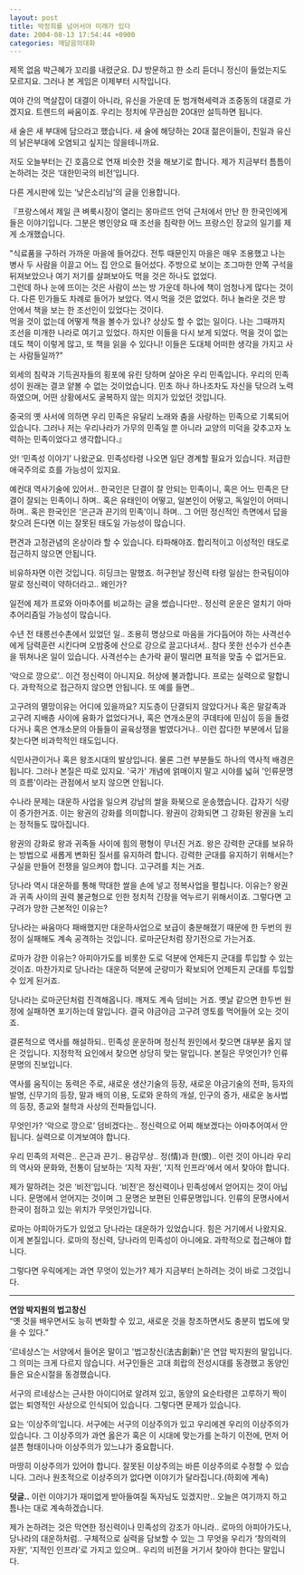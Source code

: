 ```yaml
---
layout: post
title: 박정희를 넘어서야 미래가 있다
date: 2004-08-13 17:54:44 +0900
categories: 깨달음의대화
---
```

 제목 없음 박근혜가 꼬리를 내렸군요. DJ 방문하고 한 소리 듣더니 정신이 들었는지도 모르지요. 그러나 본 게임은 이제부터 시작입니다. 
  
  
여야 간의 멱살잡이 대결이 아니라, 유신을 가운데 둔 범개혁세력과 조중동의 대결로 가겠지요. 트렌드의 싸움이죠. 우리는 정치에 무관심한 20대만 설득하면 됩니다.    
  
새 술은 새 부대에 담으라고 했습니다. 새 술에 해당하는 20대 젊은이들이, 친일과 유신의 낡은부대에 오염되고 싶지는 않을테니까요.    
  
저도 오늘부터는 긴 호흡으로 연재 비슷한 것을 해보기로 합니다. 제가 지금부터 틈틈이 논하려는 것은 ‘대한민국의 비전’입니다. 


  
  
다른 게시판에 있는 ‘낮은소리님’의 글을 인용합니다. 


    

    
          
  
『프랑스에서 제일 큰 벼룩시장이 열리는 몽마르뜨 언덕 근처에서 만난 한 한국인에게 들은 이야기입니다. 그분은 병인양요 때 조선을 침략한 어느 프랑스인 장교의 일기를 제게 소개했습니다.    
  
"식료품을 구하러 가까운 마을에 들어갔다. 전투 때문인지 마을은 매우 조용했고 나는 병사 두 사람을 이끌고 어느 집 안으로 들어섰다. 주방으로 보이는 조그마한 안쪽 구석을 뒤져보았으나 여기 저기를 살펴보아도 먹을 것은 하나도 없었다.   
그런데 하나 눈에 뜨이는 것은 사람이 쓰는 방 가운데 하나에 책이 엄청나게 많다는 것이다. 다른 민가들도 차례로 들어가 보았다. 역시 먹을 것은 없었다. 허나 놀라운 것은 방 안에서 책을 보는 한 조선인이 있었다는 것이다.   
먹을 것이 없는데 어떻게 책을 볼수가 있나? 상상도 할 수 없는 일이다. 나는 그때까지 조선을 미개한 나라로 여기고 있었다. 하지만 이들을 다시 보게 되었다. 먹을 것이 없는데도 책이 이렇게 많고, 또 책을 읽을 수 있다니! 이들은 도대체 어떠한 생각을 가지고 사는 사람들일까?" 
  
  
외세의 침략과 기득권자들의 횡포에 유린 당하며 살아온 우리 민족입니다. 우리의 민족성이 원래는 결코 얕볼 수 없는 것이었습니다. 민초 하나 하나조차도 자신을 닦으려 노력하였으며, 어떤 상황에서도 굴복하지 않는 의지가 있었던 것입니다.    
  
중국의 옛 사서에 의하면 우리 민족은 유달리 노래와 춤을 사랑하는 민족으로 기록되어 있습니다. 그러나 저는 우리나라가 가무의 민족일 뿐 아니라 교양의 미덕을 갖추고자 노력하는 민족이었다고 생각합니다.』   

  
  
앗! ‘민족성 이야기’ 나왔군요. 민족성타령 나오면 일단 경계할 필요가 있습니다. 저급한 애국주의로 흐를 가능성이 있지요.    
  
예컨대 역사기술에 있어서.. 한국인은 단결이 잘 안되는 민족이니, 혹은 어느 민족은 단결이 잘되는 민족이니 하며.. 혹은 유태인이 어떻고, 일본인이 어떻고, 독일인이 어떠니 하며.. 혹은 한국인은 ‘은근과 끈기의 민족’이니 하며.. 그 어떤 정신적인 측면에서 답을 찾으려 든다면 이는 잘못된 태도일 가능성이 많습니다.    
  
편견과 고정관념의 온상이라 할 수 있습니다. 타파해야죠. 합리적이고 이성적인 태도로 접근하지 않으면 안됩니다.    
  
비유하자면 이런 것입니다. 히딩크는 말했죠. 허구헌날 정신력 타령 일삼는 한국팀이야 말로 정신력이 약하더라고.. 왜인가?    
  
일전에 제가 프로와 아마추어를 비교하는 글을 썼습니다만.. 정신력 운운은 얼치기 아마추어리즘일 가능성이 많습니다.    
  
수년 전 태릉선수촌에서 있었던 일.. 조용히 명상으로 마음을 가다듬어야 하는 사격선수에게 담력훈련 시킨다며 오밤중에 산으로 강으로 끌고다녀서.. 참다 못한 선수가 선수촌을 뛰쳐나온 일이 있습니다. 사격선수는 손가락 끝이 떨리면 표적을 맞출 수 없거든요.    
  
‘악으로 깡으로’.. 이건 정신력이 아니지요. 허상에 불과합니다. 프로는 실력으로 말합니다. 과학적으로 접근하지 않으면 안됩니다. 또 예를 들면.. 
  
  
고구려의 멸망이유는 어디에 있을까요? 지도층이 단결되지 않았다거나 혹은 말갈족과 고구려 지배층 사이에 융화가 없었다거나, 혹은 연개소문의 쿠데타에 민심이 등을 돌렸다거나 혹은 연개소문의 아들들이 골육상쟁을 벌였다거나.. 이런 잡다한 부분에서 답을 찾는다면 비과학적인 태도입니다. 
  
  
식민사관이거나 혹은 왕조시대의 발상입니다. 물론 그런 부분들도 하나의 역사적 배경은 됩니다. 그러나 본질은 따로 있지요. '국가' 개념에 얽매이지 말고 시야를 넓혀 '인류문명의 흐름'이라는 관점에서 보지 않으면 안됩니다.    
  
수나라 문제는 대운하 사업을 일으켜 강남의 쌀을 화북으로 운송했습니다. 갑자기 식량이 증가한거죠. 이는 왕권의 강화를 의미합니다. 왕권이 강화되면 그 강화된 왕권을 노리는 정적들도 많아집니다.    
  
왕권의 강화로 왕과 귀족들 사이에 힘의 평형이 무너진 거죠. 왕은 강력한 군대를 보유하는 방법으로 새롭게 변화된 질서를 유지하려 합니다. 강력한 군대를 유지하기 위해서는? 구실을 만들어 전쟁을 일으켜야 합니다. 고구려를 치는 거죠.    
  
당나라 역시 대운하를 통해 막대한 쌀을 손에 넣고 정복사업을 펼칩니다. 이유는? 왕권과 귀족 사이의 권력 불균형으로 인한 정치적 긴장을 억누르기 위해서이죠. 그렇다면 고구려가 망한 근본적인 이유는?    
  
당나라는 싸움마다 패배했지만 대운하사업으로 보급이 충분해졌기 때문에 한 두번의 원정이 실패해도 계속 공격하는 것입니다. 로마군단처럼 장기전으로 가는거죠.    
  
로마가 강한 이유는? 아피아가도를 비롯한 도로 덕분에 언제든지 군대를 투입할 수 있는 것이죠. 마찬가지로 당나라는 대운하 덕분에 군량미가 확보되어 언제든지 군대를 투입할 수 있게 된거죠.    
  
당나라는 로마군단처럼 진격해옵니다. 깨져도 계속 덤비는 거죠. 옛날 같으면 한두번 원정에 실패하면 포기하는데 말입니다. 결국 야금야금 고구려 영토를 먹어들어 오는 것이죠.    
  
결론적으로 역사를 해설하되.. 민족성 운운하며 정신적 원인에서 찾으면 대부분 옳지 않은 것입니다. 지정학적 요인에서 찾으면 상당히 맞는 말입니다. 본질은 무엇인가? 인류문명의 진보입니다.    
  
역사를 움직이는 동력은 주로, 새로운 생산기술의 등장, 새로운 야금기술의 전파, 등자의 발명, 신무기의 등장, 말과 배의 이용, 도로와 운하의 개설, 인구의 증가, 새로운 농사법의 등장, 종교와 철학과 사상의 전파들입니다.    
  
무엇인가? ‘악으로 깡으로’ 덤비겠다는.. 정신력으로 어찌 해보겠다는 아마추어여서 안됩니다. 실력으로 이겨보여야 합니다.    
  
우리 민족의 저력은.. 은근과 끈기.. 용감무상.. 정(情)과 한(恨).. 이런 것이 아니라 우리의 역사와 문화와, 전통이 담보하는 ‘지적 자원’, '지적 인프라'에서 에서 찾아야 합니다.    
  
제가 말하려는 것은 ‘비전’입니다. ‘비전’은 정신력이나 민족성에서 얻어지는 것이 아닙니다. 문명에서 얻어지는 것이며 그 문명은 보편된 인류문명입니다. 인류의 문명사에서 한국이 점하고 있는 위치가 무엇인가입니다.    
  
로마는 아피아가도가 있었고 당나라는 대운하가 있었습니다. 힘은 거기에서 나왔지요. 이게 본질입니다. 로마의 정신력, 당나라의 민족성이 아니에요. 과학적으로 접근해야 합니다.    
  
그렇다면 우릭에게는 과연 무엇이 있는가? 제가 지금부터 논하려는 것이 바로 그것입니다.   
****   
**연암 박지원의 법고창신**   
“옛 것을 배우면서도 능히 변화할 수 있고, 새로운 것을 창조하면서도 충분히 법도에 맞을 수 있다.”    
  
‘르네상스’는 서양에서 들어온 말이고 '법고창신(法古創新)'은 연암 박지원의 말입니다. 그 의미는 크게 다르지 않습니다. 서구인들은 고대 희랍의 전성시대를 동경했고 동양인들은 요순시절을 동경했습니다.    
  
서구의 르네상스는 근사한 아이디어로 알려져 있고, 동양의 요순타령은 고루하기 짝이 없는 퇴영적인 사상으로 인식되어 있습니다. 그렇다면 문제가 있습니다. 
  
  
요는 ‘이상주의’입니다. 서구에는 서구의 이상주의가 있고 우리에겐 우리의 이상주의가 있습니다. 그 이상주의가 과연 옳은가 혹은 이 시대에 맞는가를 논하기 이전에, 먼저 어설픈 형태이나마 이상주의가 있느냐가 중요합니다. 
  
  
마땅히 이상주의가 있어야 합니다. 잘못된 이상주의는 바른 이상주의로 수정할 수 있습니다. 그러나 원초적으로 이상주의가 없다면 이야기가 달라집니다.(하회에 계속)    
  
**덧글..** 이런 이야기가 재미없게 받아들여질 독자님도 있겠지만.. 오늘은 여기까지 하고 틈나는 대로 계속하겠습니다.    
  
제가 논하려는 것은 막연한 정신력이나 민족성의 강조가 아니라.. 로마의 아피아가도나, 당나라의 대운하처럼.. 구체적으로 실력을 담보할 수 있는 그 무엇을 우리가 ‘창의력의 자원’, '지적인 인프라'로 가지고 있으며.. 우리의 비전을 거기서 찾아야 한다는 말입니다.